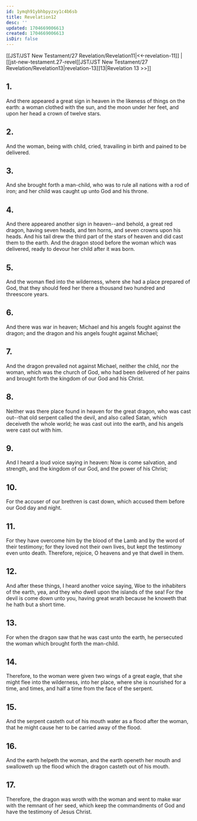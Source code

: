 ```yaml
---
id: 1ymqh91ybhbpyzxy1c4b6sb
title: Revelation12
desc: ''
updated: 1704669006613
created: 1704669006613
isDir: false
---
```

[[JST/JST New Testament/27 Revelation/Revelation11|<<-revelation-11]] | [[jst-new-testament.27-revel[[JST/JST New Testament/27 Revelation/Revelation13|revelation-13]]13|Revelation 13 >>]]
## 1.
And there appeared a great sign in heaven in the likeness of things on the earth: a woman clothed with the sun, and the moon under her feet, and upon her head a crown of twelve stars.
## 2.
And the woman, being with child, cried, travailing in birth and pained to be delivered.
## 3.
And she brought forth a man-child, who was to rule all nations with a rod of iron; and her child was caught up unto God and his throne.
## 4.
And there appeared another sign in heaven\--and behold, a great red dragon, having seven heads, and ten horns, and seven crowns upon his heads. And his tail drew the third part of the stars of heaven and did cast them to the earth. And the dragon stood before the woman which was delivered, ready to devour her child after it was born.
## 5.
And the woman fled into the wilderness, where she had a place prepared of God, that they should feed her there a thousand two hundred and threescore years.
## 6.
And there was war in heaven; Michael and his angels fought against the dragon; and the dragon and his angels fought against Michael;
## 7.
And the dragon prevailed not against Michael, neither the child, nor the woman, which was the church of God, who had been delivered of her pains and brought forth the kingdom of our God and his Christ.
## 8.
Neither was there place found in heaven for the great dragon, who was cast out\--that old serpent called the devil, and also called Satan, which deceiveth the whole world; he was cast out into the earth, and his angels were cast out with him.
## 9.
And I heard a loud voice saying in heaven: Now is come salvation, and strength, and the kingdom of our God, and the power of his Christ;
## 10.
For the accuser of our brethren is cast down, which accused them before our God day and night.
## 11.
For they have overcome him by the blood of the Lamb and by the word of their testimony; for they loved not their own lives, but kept the testimony even unto death. Therefore, rejoice, O heavens and ye that dwell in them.
## 12.
And after these things, I heard another voice saying, Woe to the inhabiters of the earth, yea, and they who dwell upon the islands of the sea! For the devil is come down unto you, having great wrath because he knoweth that he hath but a short time.
## 13.
For when the dragon saw that he was cast unto the earth, he persecuted the woman which brought forth the man-child.
## 14.
Therefore, to the woman were given two wings of a great eagle, that she might flee into the wilderness, into her place, where she is nourished for a time, and times, and half a time from the face of the serpent.
## 15.
And the serpent casteth out of his mouth water as a flood after the woman, that he might cause her to be carried away of the flood.
## 16.
And the earth helpeth the woman, and the earth openeth her mouth and swalloweth up the flood which the dragon casteth out of his mouth.
## 17.
Therefore, the dragon was wroth with the woman and went to make war with the remnant of her seed, which keep the commandments of God and have the testimony of Jesus Christ.

